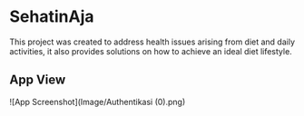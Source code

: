 
# SehatinAja

This project was created to address health issues arising from diet and daily activities, it also provides solutions on how to achieve an ideal diet lifestyle.


## App View

![App Screenshot](Image/Authentikasi (0).png)

